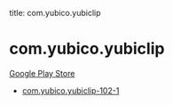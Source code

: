 title: com.yubico.yubiclip
# com.yubico.yubiclip


[Google Play Store](https://play.google.com/store/apps/details?id=com.yubico.yubiclip)


* [com.yubico.yubiclip-102-1](./com.yubico.yubiclip-102-1/)